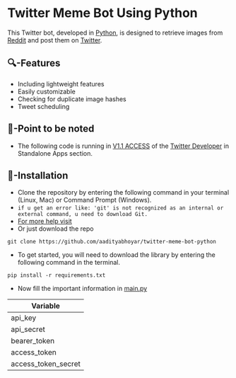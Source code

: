 # Twitter Meme Bot Using Python
This Twitter bot, developed in [Python](https://www.python.org), is designed to retrieve images from [Reddit](https://www.reddit.com) and post them on [Twitter](https://www.twitter.com).

## 🔍-Features

- Including lightweight features
- Easily customizable
- Checking for duplicate image hashes
- Tweet scheduling

## 📒-Point to be noted
- The following code is running in [V1.1 ACCESS](https://developer.twitter.com/en/docs/twitter-api/v1) of the [Twitter Developer](https://developer.twitter.com/) in Standalone Apps section.

## 🚦-Installation
- Clone the repository by entering the following command in your terminal (Linux, Mac) or Command Prompt (Windows).
- `if u get an error like: 'git' is not recognized as an internal or external command, u need to download Git.` 
- [For more help visit](https://stackoverflow.com/questions/4492979/git-is-not-recognized-as-an-internal-or-external-command)
- Or just download the repo

```
git clone https://github.com/aadityabhoyar/twitter-meme-bot-python
```

- To get started, you will need to download the library by entering the following command in the terminal.

```
pip install -r requirements.txt
```

- Now fill the important information in [main.py](https://github.com/aadityabhoyar/twitter-meme-bot-python/blob/main/main.py)

| Variable                  | 
| ------------------------- | 
| api_key     | 
| api_secret      | 
| bearer_token     | 
| access_token      |
| access_token_secret     | 


